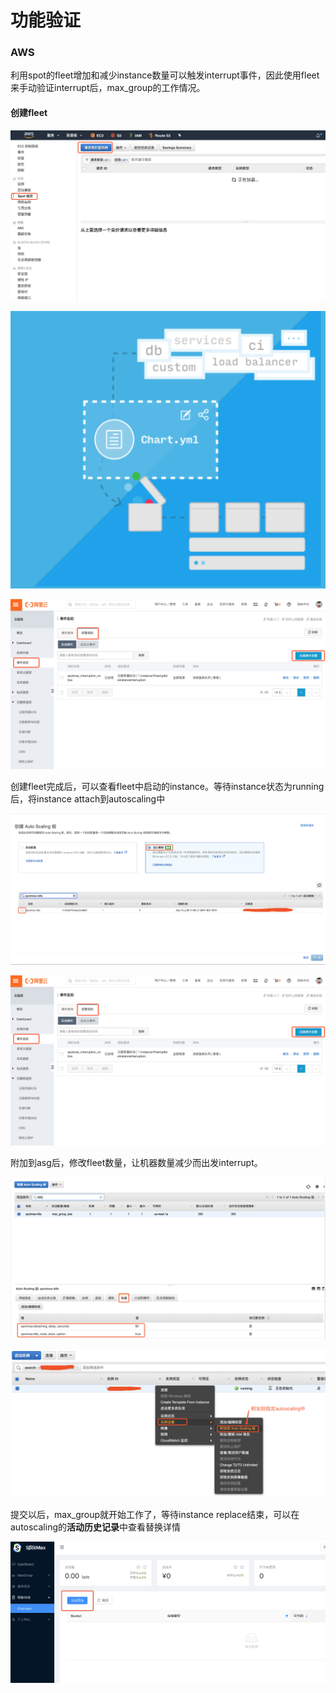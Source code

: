 # 功能验证

### AWS

利用spot的fleet增加和减少instance数量可以触发interrupt事件，因此使用fleet来手动验证interrupt后，max\_group的工作情况。

#### 创建fleet

![](../../.gitbook/assets/image.png)

![](../../.gitbook/assets/image%20%2853%29.png)

![](../../.gitbook/assets/image%20%2828%29.png)

创建fleet完成后，可以查看fleet中启动的instance。等待instance状态为running后，将instance attach到autoscaling中

![](../../.gitbook/assets/image%20%2846%29.png)

![](../../.gitbook/assets/image%20%2819%29.png)

附加到asg后，修改fleet数量，让机器数量减少而出发interrupt。

![](../../.gitbook/assets/image%20%2858%29.png)

![](../../.gitbook/assets/image%20%2818%29.png)

提交以后，max\_group就开始工作了，等待instance replace结束，可以在autoscaling的**活动历史记录**中查看替换详情

![](../../.gitbook/assets/image%20%2839%29.png)

